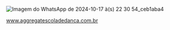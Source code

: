    ![Imagem do WhatsApp de 2024-10-17 à(s) 22 30 54_ceb1aba4](https://github.com/user-attachments/assets/42a98ce6-4b08-4546-a561-9ab730cb1c17)


   www.aggregatescoladedanca.com.br

